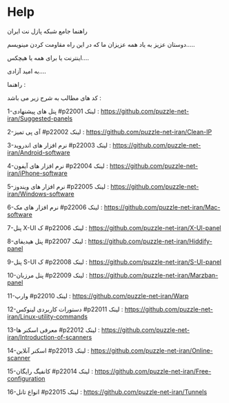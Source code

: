 # Help
راهنما جامع شبکه پازل نت ایران

دوستان عزیز به یاد همه عزیزان ما که در این راه مقاومت کردن مینویسم.....

اینترنت یا برای همه یا هیچکس....

به امید آزادی....

راهنما :

کد های مطالب به شرح زیر می باشد :

1-پنل های پیشنهادی #p22001
لینک : https://github.com/puzzle-net-iran/Suggested-panels

2-آی پی تمیز #p22002
لینک : https://github.com/puzzle-net-iran/Clean-IP

3-نرم افزار های اندروید #p22003
لینک : https://github.com/puzzle-net-iran/Android-software

4-نرم افزار های آیفون #p22004
لینک : https://github.com/puzzle-net-iran/iPhone-software

5-نرم افزار های ویندوز #p22005
لینک : https://github.com/puzzle-net-iran/Windows-software

6-نرم افزار های مک #p22006
لینک : https://github.com/puzzle-net-iran/Mac-software

7-پنل X-UI ک #p22006
لینک : https://github.com/puzzle-net-iran/X-UI-panel

8-پنل هیدیفای #p22007
لینک : https://github.com/puzzle-net-iran/Hiddify-panel

9-پنل  S-UI ک #p22008
لینک : https://github.com/puzzle-net-iran/S-UI-panel

10-پنل مرزبان #p22009
لینک : https://github.com/puzzle-net-iran/Marzban-panel

11-وارپ #p22010
لینک : https://github.com/puzzle-net-iran/Warp

12-دستورات کاربردی لینوکس #p22011
لینک : https://github.com/puzzle-net-iran/Linux-utility-commands


13-معرفی اسکنر ها #p22012
لینک : https://github.com/puzzle-net-iran/Introduction-of-scanners

14-اسکنر آنلاین #p22013
لینک : https://github.com/puzzle-net-iran/Online-scanner

15-کانفیگ رایگان #p22014
لینک : https://github.com/puzzle-net-iran/Free-configuration

16-انواع تانل #p22015
لینک : https://github.com/puzzle-net-iran/Tunnels






























